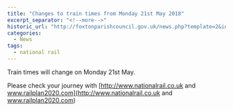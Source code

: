 ```yaml
---
title: "Changes to train times from Monday 21st May 2018"
excerpt_separator: "<!--more-->"
historic_url: "http://foxtonparishcouncil.gov.uk/news.php?template=2&id=575"
categories:
  - News
tags:
  - national rail
---
```


Train times will change on Monday 21st May.

Please check your journey with [http://www.nationalrail.co.uk and www.railplan2020.com](http://www.nationalrail.co.uk and www.railplan2020.com)